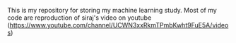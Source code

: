 This is my repository for storing my machine learning study.
Most of my code are reproduction of siraj's video on youtube (https://www.youtube.com/channel/UCWN3xxRkmTPmbKwht9FuE5A/videos)
